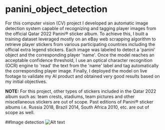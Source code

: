 # panini_object_detection
For this computer vision (CV) project I developed an automatic image detection system capable of recognizing and tagging player images from the official Qatar 2022 Panini® sticker album. To achieve this, I built a training dataset leveraged mostly on an eBay web scrapping algorithm to retrieve player stickers from various participating countries including the official extra legend stickers. Each image was labeled to detect a 'panini' object and the corresponding player 'name'. Once the model reaches an acceptable confidence threshold, I use an optical character recognition (OCR) engine to 'read' the text from the 'name' label and tag automatically the corresponding player image. Finally, I deployed the model on live footage to validate my AI product and obtained very good results based on my initial objectives.

**NOTE:** For this project, other types of stickers included in the Qatar 2022 album such as: team crests, stadiums, team pictures and other miscellaneous stickers are out of scope. Past editions of Panini® sticker albums i.e. Russia 2018, Brazil 2014, South Africa 2010, etc. are out of scope as well.

##Image detection
![Alt text](images/cr7_image_detection?raw=true)
